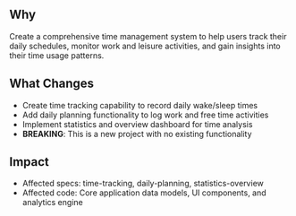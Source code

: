 ## Why
Create a comprehensive time management system to help users track their daily schedules, monitor work and leisure activities, and gain insights into their time usage patterns.

## What Changes
- Create time tracking capability to record daily wake/sleep times
- Add daily planning functionality to log work and free time activities
- Implement statistics and overview dashboard for time analysis
- **BREAKING**: This is a new project with no existing functionality

## Impact
- Affected specs: time-tracking, daily-planning, statistics-overview
- Affected code: Core application data models, UI components, and analytics engine